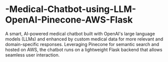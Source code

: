 # -Medical-Chatbot-using-LLM-OpenAI-Pinecone-AWS-Flask
A smart, AI-powered medical chatbot built with OpenAI's large language models (LLMs) and enhanced by custom medical data for more relevant and domain-specific responses. Leveraging Pinecone for semantic search and hosted on AWS, the chatbot runs on a lightweight Flask backend that allows seamless user interaction.
